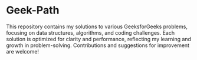 # Geek-Path
This repository contains my solutions to various GeeksforGeeks problems, focusing on data structures, algorithms, and coding challenges. Each solution is optimized for clarity and performance, reflecting my learning and growth in problem-solving. Contributions and suggestions for improvement are welcome!
